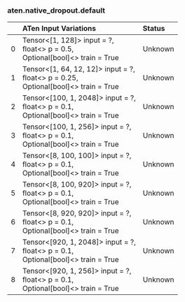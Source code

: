 ### aten.native_dropout.default
|    | ATen Input Variations                                                                    | Status   |
|---:|:-----------------------------------------------------------------------------------------|:---------|
|  0 | Tensor<[1, 128]> input = ?,<br>float<> p = 0.5,<br>Optional[bool]<> train = True         | Unknown  |
|  1 | Tensor<[1, 64, 12, 12]> input = ?,<br>float<> p = 0.25,<br>Optional[bool]<> train = True | Unknown  |
|  2 | Tensor<[100, 1, 2048]> input = ?,<br>float<> p = 0.1,<br>Optional[bool]<> train = True   | Unknown  |
|  3 | Tensor<[100, 1, 256]> input = ?,<br>float<> p = 0.1,<br>Optional[bool]<> train = True    | Unknown  |
|  4 | Tensor<[8, 100, 100]> input = ?,<br>float<> p = 0.1,<br>Optional[bool]<> train = True    | Unknown  |
|  5 | Tensor<[8, 100, 920]> input = ?,<br>float<> p = 0.1,<br>Optional[bool]<> train = True    | Unknown  |
|  6 | Tensor<[8, 920, 920]> input = ?,<br>float<> p = 0.1,<br>Optional[bool]<> train = True    | Unknown  |
|  7 | Tensor<[920, 1, 2048]> input = ?,<br>float<> p = 0.1,<br>Optional[bool]<> train = True   | Unknown  |
|  8 | Tensor<[920, 1, 256]> input = ?,<br>float<> p = 0.1,<br>Optional[bool]<> train = True    | Unknown  |

